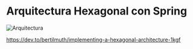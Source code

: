 # Arquitectura Hexagonal con Spring

![Arquitectura](https://res.cloudinary.com/practicaldev/image/fetch/s--pe3abT6l--/c_limit%2Cf_auto%2Cfl_progressive%2Cq_auto%2Cw_880/https://dev-to-uploads.s3.amazonaws.com/i/4qzez6aor7higv4wxw9a.PNG)

https://dev.to/bertilmuth/implementing-a-hexagonal-architecture-1kgf
